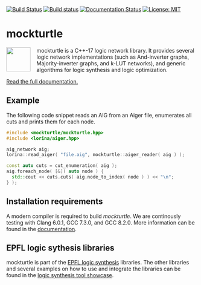 [![Build Status](https://travis-ci.org/lsils/mockturtle.svg?branch=master)](https://travis-ci.org/lsils/mockturtle)
[![Build status](https://ci.appveyor.com/api/projects/status/2jo09dyjl8t8psrj?svg=true)](https://ci.appveyor.com/project/msoeken/mockturtle)
[![Documentation Status](https://readthedocs.org/projects/mockturtle/badge/?version=latest)](http://mockturtle.readthedocs.io/en/latest/?badge=latest)
[![License: MIT](https://img.shields.io/badge/License-MIT-yellow.svg)](https://opensource.org/licenses/MIT)

# mockturtle

<img src="https://cdn.jsdelivr.net/gh/lsils/mockturtle@master/mockturtle.svg" width="64" height="64" align="left" style="margin-right: 12pt" />
mockturtle is a C++-17 logic network library.  It provides several logic
network implementations (such as And-inverter graphs, Majority-inverter graphs,
and k-LUT networks), and generic algorithms for logic synthesis and logic
optimization.

[Read the full documentation.](http://mockturtle.readthedocs.io/en/latest/?badge=latest)

## Example

The following code snippet reads an AIG from an Aiger file, enumerates all cuts
and prints them for each node.

```c++
#include <mockturtle/mockturtle.hpp>
#include <lorina/aiger.hpp>

aig_network aig;
lorina::read_aiger( "file.aig", mockturtle::aiger_reader( aig ) );

const auto cuts = cut_enumeration( aig );
aig.foreach_node( [&]( auto node ) {
  std::cout << cuts.cuts( aig.node_to_index( node ) ) << "\n";
} );
```

## Installation requirements

A modern compiler is required to build *mockturtle*.  We are continously
testing with Clang 6.0.1, GCC 7.3.0, and GCC 8.2.0.  More information can be
found in the [documentation](http://mockturtle.readthedocs.io/en/latest/installation.html).

## EPFL logic sythesis libraries

mockturtle is part of the [EPFL logic synthesis](https://lsi.epfl.ch/page-138455-en.html) libraries.  The other libraries and several examples on how to use and integrate the libraries can be found in the [logic synthesis tool showcase](https://github.com/lsils/lstools-showcase).


